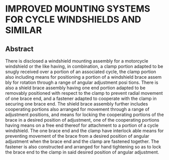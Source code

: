 # IMPROVED MOUNTING SYSTEMS FOR CYCLE WINDSHIELDS AND SIMILAR

## Abstract
There is disclosed a windshield mounting assembly for a motorcycle windshield or the like having, in combination, a clamp portion adapted to be snugly received over a portion of an associated cycle, the clamp portion also including means for positioning a portion of a windshield brace assem bly for rotation through a range of angular adjustment posi tions. There is also a shield brace assembly having one end portion adapted to be removably positioned with respect to the clamp to prevent radial movement of one brace end, and a fastener adapted to cooperate with the clamp in securing one brace end. The shield brace assembly further includes cooperating portions also arranged for movement through a range of adjustment positions, and means for locking the cooperating portions of the brace in a desired position of adjustment, one of the cooperating portions having means on a free end thereof for attachment to a portion of a cycle windshield. The one brace end and the clamp have interlock able means for preventing movement of the brace from a desired position of angular adjustment when the brace end and the clamp are fastened together. The fastener is also constructed and arranged for hand tightening so as to lock the brace end to the clamp in said desired position of angular adjustment.